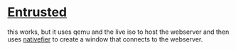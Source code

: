 # [Entrusted](https://github.com/rimerosolutions/entrusted)

this works, but it uses qemu and the live iso to host the webserver and then uses [nativefier](https://github.com/nativefier/nativefier) to create a window that connects to the webserver.
